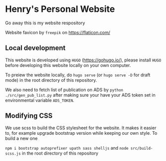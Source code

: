 # Henry's Personal Website

Go away this is my website respository

Website favicon by ``freepik`` on https://flaticon.com/
## Local development

This website is developed using ``HUGO`` (https://gohugo.io/), please install ``HUGO`` before developing this website locally on your own computer.

To preiew the website locally, do ``hugo serve`` (or ``hugo serve -D`` for draft mode) in the root directory of this repository.

We also need to fetch list of publication on ADS by ``python ./src/gen_pub_list.py`` after making sure your have your ADS token set in environmental variable ``ADS_TOKEN``.

## Modifying CSS

We use scss to build the CSS stylesheet for the website. It makes it easier to, for example upgrade bootstrap version while keeping our own style. To build a new one

``npm i bootstrap autoprefixer upath sass shelljs`` and ``node src/build-scss.js`` in the root directory of this repository
